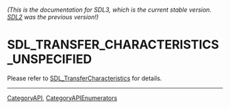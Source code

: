 ###### (This is the documentation for SDL3, which is the current stable version. [SDL2](https://wiki.libsdl.org/SDL2/) was the previous version!)
# SDL_TRANSFER_CHARACTERISTICS_UNSPECIFIED

Please refer to [SDL_TransferCharacteristics](SDL_TransferCharacteristics) for details.

----
[CategoryAPI](CategoryAPI), [CategoryAPIEnumerators](CategoryAPIEnumerators)

